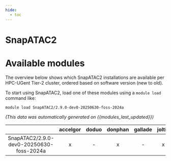 ```yaml
---
hide:
  - toc
---
```


SnapATAC2
=========

# Available modules


The overview below shows which SnapATAC2 installations are available per HPC-UGent Tier-2 cluster, ordered based on software version (new to old).

To start using SnapATAC2, load one of these modules using a `module load` command like:

```shell
module load SnapATAC2/2.9.0-dev0-20250630-foss-2024a
```

*(This data was automatically generated on {{modules_last_updated}})*

| |accelgor|doduo|donphan|gallade|joltik|litleo|shinx|
| :---: | :---: | :---: | :---: | :---: | :---: | :---: | :---: |
|SnapATAC2/2.9.0-dev0-20250630-foss-2024a|x|-|x|-|x|x|x|
